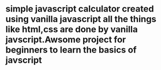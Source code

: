 # simple javascript calculator created using vanilla javascript all the things like html,css are done by vanilla javscript.Awsome project for beginners to learn the basics of javscript
